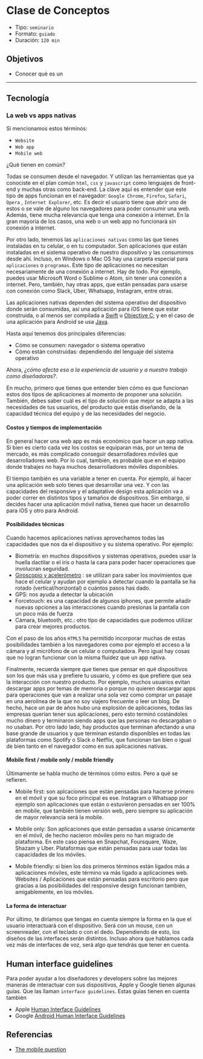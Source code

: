 # Clase de Conceptos

- Tipo: `seminario`
- Formato: `guiado`
- Duración: `120 min`

## Objetivos

- Conocer qué es un 

***

## Tecnología

### La web vs apps nativas

Si mencionamos estos términos:

- `Website`
- `Web app`
- `Mobile web`

¿Qué tienen en común?

Todas se consumen desde el navegador. Y utilizan las herramientas que ya
conociste en el plan común `html`, `css` y `javascript` como lenguajes de
front-end y muchas otras como back-end. La clave aquí es entender que este tipo
de apps funcionan en el navegador: `Google Chrome`, `Firefox`, `Safari`, `Opera`
, `Internet Explorer`, etc. Es decir el usuario tiene que abrir uno de estos
o se vale de alguno los navegadores para poder consumir una web. Además, tiene
mucha relevancia que tenga una conexión a internet. En la gran mayoría de los
casos, una web o un web app no funcionará sin conexión a internet.

Por otro lado, tenemos las `aplicaciones nativas` como las que tienes instaladas
en tu celular, o en tu computador. Son aplicaciones que están instaladas en el
sistema operativo de nuestro dispositivo y las consumimos desde ahí. Incluso, en
Windows o Mac OS hay una carpeta especial para `aplicaciones` o `programas`.
Este tipo de aplicaciones no necesitan necesariamente de una conexión a
internet. Hay de todo. Por ejemplo, puedes usar Microsoft Word o Sublime o Atom,
sin tener una conexión a internet. Pero, también, hay otras apps, que están
pensadas para usarse con conexión como Slack, Uber, Whatsapp, Instagram, entre
otras.

Las aplicaciones nativas dependen del sistema operativo del dispositivo donde
serán consumidas, así una aplicación para iOS tiene que estar construida, o al
menos ser compilada a [Swift](https://developer.apple.com/swift/) u
[Objective C](https://developer.apple.com/library/content/documentation/Cocoa/Conceptual/ProgrammingWithObjectiveC/Introduction/Introduction.html);
y en el caso de una aplicación para Android se usa [Java](https://www.java.com/en/download/faq/java_mobile.xml).

Hasta aquí tenemos dos principales diferencias:

- Cómo se consumen: navegador o sistema operativo
- Cómo están construidas: dependiendo del lenguaje del sistema operativo

Ahora, _¿cómo afecta eso a la experiencia de usuario y a nuestro trabajo como
diseñadoras?_.

En mucho, primero que tienes que entender bien cómo es que funcionan estos dos
tipos de aplicaciones al momento de proponer una solución. También, debes saber
cuál es el tipo de solución que mejor se adapta a las necesidades de tus
usuarios, del producto que estás diseñando, de la capacidad técnica del equipo y
de las necesidades del negocio. 

#### Costos y tiempos de implementación

En general hacer una web app es más económico que hacer un app nativa. Si bien
es cierto cada vez los costos se equiparan más, por un tema de mercado, es más
complicado conseguir desarrolladores móviles que desarrolladores web. Por lo
cual, también, es probable que en el equipo donde trabajes no haya muchos
desarrolladores móviles disponibles.

El tiempo también es una variable a tener en cuenta. Por ejemplo, al hacer una
aplicación web solo tienes que desarrollar una vez. Y con las capacidades del
responsive y el adaptative design esta aplicación va a poder correr en distintos
tipos y tamaños de dispositivos. Sin embargo, si decides hacer una aplicación
móvil nativa, tienes que hacer un desarrollo para iOS y otro para Android.

#### Posibilidades técnicas

Cuando hacemos aplicaciones nativas aprovechamos todas las capacidades que nos
da el dispositivo y su sistema operativo. Por ejemplo: 

- Biometría: en muchos dispositivos y sistemas operativos, puedes usar la huella
  dactilar o el iris o hasta la cara para poder hacer operaciones que involucran
  seguridad.
- [Giroscopio y acelerómetro](https://hipertextual.com/2016/08/acelerometro-giroscopio)
  : se utilizan para saber los movimientos que hace el celular y ayudan por
  ejemplo a detectar cuando la pantalla se ha rotado (vertical/horizontal) o
  cuántos pasos has dado.
- GPS: nos ayuda a detectar la ubicación
- Forcetouch: es una capacidad de algunos iphones, que permite añadir nuevas
  opciones a las interacciones cuando presionas la pantalla con un poco más de
  fuerza
- Cámara, bluetooth, etc.: otro tipo de capacidades que podemos utilizar para
  crear mejores productos.

Con el paso de los años `HTML5` ha permitido incorporar muchas de estas
posibilidades también a los navegadores como por ejemplo el acceso a la cámara
y al micrófono de un celular o computadora. Pero igual hay cosas que no logran
funcionar con la misma fluidez que un app nativa.

Finalmente, recuerda siempre que tienes que pensar en qué dispositivos son los
que más usa y prefiere tu usuario, y cómo es que prefiere que sea la interacción
con nuestro producto. Por ejemplo, muchos usuarios evitan descargar apps por
temas de memoria o porque no quieren descargar apps para operaciones que van a
realizar una sola vez como comprar un pasaje en una aerolínea de la que no soy
viajero frecuente o leer un blog. De hecho, hace un par de años hubo una
explosión de aplicaciones, todas las empresas querían tener sus aplicaciones,
pero esto terminó costándoles mucho dinero y terminaron siendo apps que las
personas no descargaban o no usaban. Por otro lado lado, hay productos que
terminan afectando a una base grande de usuarios y que terminan estando
disponibles en todas las plataformas como Spotify o Slack o Netflix, que
funcionan tan bien o igual de bien tanto en el navegador como en sus
aplicaciones nativas.

#### Mobile first / mobile only / mobile friendly

Últimamente se habla mucho de términos cómo estos. Pero a qué se refieren.

- Mobile first: son aplcaciones que están pensadas para hacerse primero en el
  móvil y que su foco principal es ese. Instagram o Whatsapp por ejemplo son
  aplicaciones que están o estuvieron pensadas en ser 100% en mobile, que
  también tienen versión web, pero siempre su aplicación de mayor relevancia
  será la mobile.

- Mobile only: Son aplicaciones que están pensadas a usarse únicamente en el
  móvil, de hecho nacieron móviles pero no han migrado de plataforma. En este
  caso piensa en Snapchat, Foursquare, Waze, Shazam y Uber. Plataformas que
  están pensadas para usar todas las capacidades de los móviles.

- Mobile friendly: si bien los dos primeros términos están ligados más a
  aplicaciones móviles, este término va más ligado a aplicaciones web. Websites
  / Aplicaciones que están pensadas para escritorio pero que gracias a las
  posibilidades del responsive design funcionan también, amigablemente, en los
  móviles.

#### La forma de interactuar

Por último, te diríamos que tengas en cuenta siempre la forma en la que el
usuario interactuará con el dispositivo. Será con un mouse, con un screenreader,
con el teclado o con el dedo. Dependiendo de esto, los diseños de las interfaces
serán distintos. Incluso ahora que hablamos cada vez más de interfaces de voz,
será algo que tendrás que tener en cuenta.

## Human interface guidelines

Para poder ayudar a los diseñadores y developers sobre las mejores maneras de
interactuar con sus dispositivos, Apple y Google tienen algunas guías. Que las
llaman `interface guidelines`. Estas guías tienen en cuenta también 

- Apple [Human Interface Guidelines](https://developer.apple.com/ios/human-interface-guidelines/overview/themes/)
- Google [Android Human Interface Guidelines](https://developer.android.com/guide/practices/ui_guidelines/index.html)

## Referencias

- [The mobile question](https://youtu.be/Xi4CfgQEYuc)